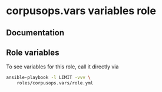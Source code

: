 # corpusops.vars variables role
## Documentation

## Role variables
To see variables for this role, call it directly via
```bash
ansible-playbook -l LIMIT -vvv \
    roles/corpusops.vars/role.yml
```

